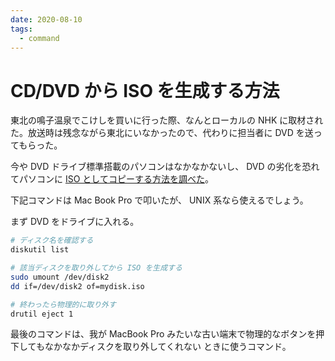 ```yaml
---
date: 2020-08-10
tags:
  - command
---
```


# CD/DVD から ISO を生成する方法

東北の鳴子温泉でこけしを買いに行った際、なんとローカルの NHK
に取材された。放送時は残念ながら東北にいなかったので、代わりに担当者に DVD
を送ってもらった。

今や DVD ドライブ標準搭載のパソコンはなかなかないし、 DVD
の劣化を恐れてパソコンに [ISO
としてコピーする方法を調べた](https://superuser.com/q/85987)。

下記コマンドは Mac Book Pro で叩いたが、 UNIX 系なら使えるでしょう。

まず DVD をドライブに入れる。

```sh
# ディスク名を確認する
diskutil list

# 該当ディスクを取り外してから ISO を生成する
sudo umount /dev/disk2
dd if=/dev/disk2 of=mydisk.iso

# 終わったら物理的に取り外す
drutil eject 1
```

最後のコマンドは、我が MacBook Pro
みたいな古い端末で物理的なボタンを押下してもなかなかディスクを取り外してくれない
ときに使うコマンド。
